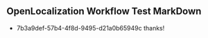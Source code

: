 ## OpenLocalization Workflow Test MarkDown

* 7b3a9def-57b4-4f8d-9495-d21a0b65949c 
thanks!



<!--HONumber=Jan16_HO4-->
